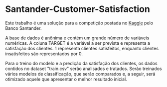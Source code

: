 # Santander-Customer-Satisfaction

Este trabalho é uma solução para a competição postada no [Kaggle](https://www.kaggle.com/c/santander-customer-satisfaction/overview) pelo Banco Santander.

A base de dados é anônima e contém um grande número de variáveis numéricas. A coluna TARGET é a variável a ser prevista e representa a satisfação dos clientes. 1 representa clientes satisfeitos, enquanto clientes insatisfeitos são representados por 0.

Para o treino do modelo e a predição da satisfação dos clientes, os dados contidos no dataset "train.csv" serão analisados e tratados. Serão treinados vários modelos de classificação, que serão comparados e, a seguir, será otimizado aquele que apresentar o melhor resultado inicial.
